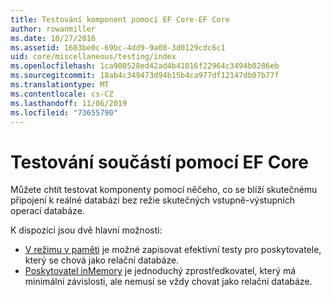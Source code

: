 ```yaml
---
title: Testování komponent pomocí EF Core-EF Core
author: rowanmiller
ms.date: 10/27/2016
ms.assetid: 1603be0c-69bc-4dd9-9a08-3d0129cdc6c1
uid: core/miscellaneous/testing/index
ms.openlocfilehash: 1ca900528ed42ad4b41016f22964c3494b0286eb
ms.sourcegitcommit: 18ab4c349473d94b15b4ca977df12147db07b77f
ms.translationtype: MT
ms.contentlocale: cs-CZ
ms.lasthandoff: 11/06/2019
ms.locfileid: "73655790"
---
```

# <a name="testing-components-using-ef-core"></a>Testování součástí pomocí EF Core

Můžete chtít testovat komponenty pomocí něčeho, co se blíží skutečnému připojení k reálné databázi bez režie skutečných vstupně-výstupních operací databáze.

K dispozici jsou dvě hlavní možnosti:

* [V režimu v paměti](sqlite.md) je možné zapisovat efektivní testy pro poskytovatele, který se chová jako relační databáze.
* [Poskytovatel inMemory](in-memory.md) je jednoduchý zprostředkovatel, který má minimální závislosti, ale nemusí se vždy chovat jako relační databáze.
